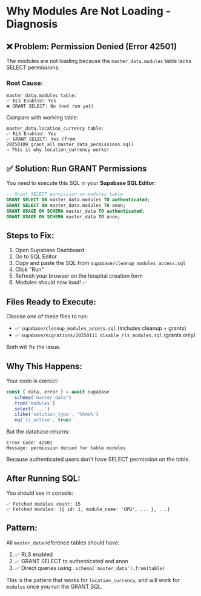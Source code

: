 # Why Modules Are Not Loading - Diagnosis

## ❌ Problem: Permission Denied (Error 42501)

The modules are not loading because the `master_data.modules` table lacks SELECT permissions.

### Root Cause:

```
master_data.modules table:
✅ RLS Enabled: Yes
❌ GRANT SELECT: No (not run yet)
```

Compare with working table:

```
master_data.location_currency table:
✅ RLS Enabled: Yes  
✅ GRANT SELECT: Yes (from 20250109_grant_all_master_data_permissions.sql)
→ This is why location_currency works!
```

## ✅ Solution: Run GRANT Permissions

You need to execute this SQL in your **Supabase SQL Editor**:

```sql
-- Grant SELECT permission on modules table
GRANT SELECT ON master_data.modules TO authenticated;
GRANT SELECT ON master_data.modules TO anon;
GRANT USAGE ON SCHEMA master_data TO authenticated;
GRANT USAGE ON SCHEMA master_data TO anon;
```

## Steps to Fix:

1. Open Supabase Dashboard
2. Go to SQL Editor
3. Copy and paste the SQL from `supabase/cleanup_modules_access.sql`
4. Click "Run"
5. Refresh your browser on the hospital creation form
6. Modules should now load! ✅

## Files Ready to Execute:

Choose one of these files to run:
- ✅ `supabase/cleanup_modules_access.sql` (includes cleanup + grants)
- ✅ `supabase/migrations/20250111_disable_rls_modules.sql` (grants only)

Both will fix the issue.

## Why This Happens:

Your code is correct:
```typescript
const { data, error } = await supabase
  .schema('master_data')
  .from('modules')
  .select('...')
  .ilike('solution_type', '%hms%')
  .eq('is_active', true)
```

But the database returns:
```
Error Code: 42501
Message: permission denied for table modules
```

Because authenticated users don't have SELECT permission on the table.

## After Running SQL:

You should see in console:
```
✅ Fetched modules count: 15
✅ Fetched modules: [{ id: 1, module_name: 'OPD', ... }, ...]
```

## Pattern:

All `master_data` reference tables should have:
1. ✅ RLS enabled
2. ✅ GRANT SELECT to authenticated and anon
3. ✅ Direct queries using `.schema('master_data').from(table)`

This is the pattern that works for `location_currency`, and will work for `modules` once you run the GRANT SQL.

